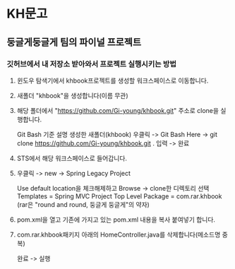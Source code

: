 # KH문고
둥글게둥글게 팀의 파이널 프로젝트
---
### 깃허브에서 내 저장소 받아와서 프로젝트 실행시키는 방법
1. 윈도우 탐색기에서 khbook프로젝트를 생성할 워크스페이스로 이동합니다.

2. 새폴더 "khbook"을 생성합니다(이름 무관)

3. 해당 폴더에서 "https://github.com/Gi-young/khbook.git" 주소로 clone을 실행합니다.

    Git Bash 기준 설명
    생성한 새폴더(khbook) 우클릭 -> Git Bash Here -> git clone https://github.com/Gi-young/khbook.git . 입력 -> 완료

4. STS에서 해당 워크스페이스로 들어갑니다.

5. 우클릭 -> new -> Spring Legacy Project

    Use default location을 체크해제하고 Browse -> clone한 디렉토리 선택
    Templates = Spring MVC Project
    Top Level Package = com.rar.khbook (rar은 "round and round, 둥글게 둥글게"의 약자)

6. pom.xml을 열고 기존에 가지고 있는 pom.xml 내용을 복사 붙여넣기 합니다.

7. com.rar.khbook패키지 아래의 HomeController.java를 삭제합니다(메소드명 중복)

    완료 -> 실행
